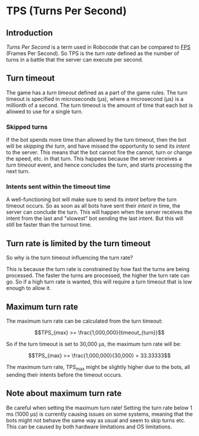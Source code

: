 # TPS (Turns Per Second)

## Introduction

_Turns Per Second_ is a term used in Robocode that can be compared to [FPS] (Frames Per Second). So TPS is the _turn
rate_ defined as the number of turns in a battle that the server can execute per second.

## Turn timeout

The game has a _turn timeout_ defined as a part of the game rules. The turn timeout is specified in microseconds (µs),
where a microsecond (µs) is a millionth of a second. The turn timeout is the amount of time that each bot is allowed to
use for a single turn.

### Skipped turns

If the bot spends more time than allowed by the turn timeout, then the bot will be _skipping the turn_, and have missed
the opportunity to send its _intent_ to the server. This means that the bot cannot fire the cannot, turn or change the
speed, etc. in that turn. This happens because the server receives a _turn timeout_ event, and hence concludes the turn,
and starts processing the next turn.

### Intents sent within the timeout time

A well-functioning bot will make sure to send its _intent_ before the turn timeout occurs. So as soon as all bots have
sent their _intent_ in time, the server can conclude the turn. This will happen when the server receives the intent from
the last and "slowest" bot sending the last intent. But this will still be faster than the turnout time.

## Turn rate is limited by the turn timeout

So why is the turn timeout influencing the turn rate?

This is because the turn rate is constrained by how fast the turns are being processed. The faster the turns are
processed, the higher the turn rate can go. So if a high turn rate is wanted, this will require a turn timeout that is
low enough to allow it.

## Maximum turn rate

The maximum turn rate can be calculated from the turn timeout:

$$TPS_{max} >= \frac{1,000,000}{timeout_{turn}}$$

So if the turn timeout is set to 30,000 µs, the maximum turn rate will be:

$$TPS_{max} >= \frac{1,000,000}{30,000} = 33.33333$$

The maximum turn rate, TPS<sub>max</sub> might be slightly higher due to the bots, all sending their intents before the
timeout occurs.

## Note about maximum turn rate

Be careful when setting the maximum turn rate! Setting the turn rate below 1 ms (1000 µs) is currently causing issues on
some systems, meaning that the bots might not behave the same way as usual and seem to skip turns etc.
This can be caused by both hardware limitations and OS limitations.


[FPS]: https://en.wikipedia.org/wiki/Frame_rate "Frame Rate and frames per second (FPS)"
